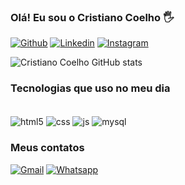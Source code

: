 ### Olá! Eu sou o Cristiano Coelho 🖐️ 


[![Github](https://img.shields.io/badge/GitHub-100000?style=for-the-badge&logo=github&logoColor=white)](https://github.com/cristianocoe)
[![Linkedin](https://img.shields.io/badge/LinkedIn-0077B5?style=for-the-badge&logo=linkedin&logoColor=white)](https://www.linkedin.com/in/cristianocoelho)
[![Instagram](https://img.shields.io/badge/Instagram-800000?style=for-the-badge&logo=instagram&logoColor=white)](https://www.instagram.com/cristianocoe)

![Cristiano Coelho GitHub stats](https://github-readme-stats.vercel.app/api?username=cristianocoe&anuraghazra&show_icons=true&theme=highcontrast)

### Tecnologias que uso no meu dia

<div style="display: inline_block"><br/>
  <img align="center" alt="html5" src="https://img.shields.io/badge/HTML5-E34F26?style=for-the-badge&logo=html5&logoColor=white" />
  <img align=center alt="css" src="https://img.shields.io/badge/CSS3-1572B6?style=for-the-badge&logo=css3&logoColor=white" />
  <img align=center alt="js" src="https://img.shields.io/badge/JavaScript-F7DF1E?style=for-the-badge&logo=javascript&logoColor=black" />
  <img align=center alt="mysql" src="https://img.shields.io/badge/MySQL-00000F?style=for-the-badge&logo=mysql&logoColor=white" />
</div>

### Meus contatos

[![Gmail](https://img.shields.io/badge/Gmail-D14836?style=for-the-badge&logo=gmail&logoColor=white)](contato@cristianoccoelho.com.br)
[![Whatsapp](https://img.shields.io/badge/WhatsApp-25D366?style=for-the-badge&logo=whatsapp&logoColor=white)](31933009528)


